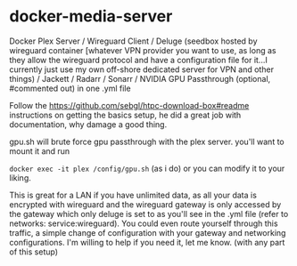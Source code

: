 # docker-media-server
Docker Plex Server / Wireguard Client / Deluge (seedbox hosted by wireguard container [whatever VPN provider you want to use, as long as they allow the wireguard protocol and have a configuration file for it...I currently just use my own off-shore dedicated server for VPN and other things) / Jackett / Radarr / Sonarr / NVIDIA GPU Passthrough (optional, #commented out) in one .yml file

Follow the https://github.com/sebgl/htpc-download-box#readme instructions on getting the basics setup, he did a great job with documentation, why damage a good thing.

gpu.sh will brute force gpu passthrough with the plex server. you'll want to mount it and run 

<code>docker exec -it plex /config/gpu.sh</code>
(as i do) or you can modify it to your liking.

This is great for a LAN if you have unlimited data, as all your data is encrypted with wireguard and the wireguard gateway is only accessed by the gateway which only deluge is set to as you'll see in the .yml file (refer to networks: service:wireguard). You could even route yourself through this traffic, a simple change of configuration with your gateway and networking configurations. I'm willing to help if you need it, let me know. (with any part of this setup)
